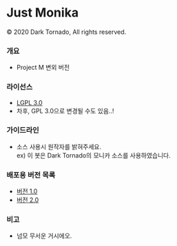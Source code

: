 # Just Monika</s>

© 2020 Dark Tornado, All rights reserved.

### 개요
* Project M 변외 버전

### 라이선스
* [LGPL 3.0](http://www.gnu.org/licenses/lgpl-3.0.html)
* 차후, GPL 3.0으로 변경될 수도 있음..!

### 가이드라인
* 소스 사용시 원작자를 밝혀주세요.<br>
 ex) 이 봇은 Dark Tornado의 모니카 소스를 사용하였습니다.

### 배포용 버전 목록
* [버전 1.0](./Monika%201.0.js)
* [버전 2.0](./Monika%202.0.js)

### 비고
* 넘모 무서운 거시에오.
